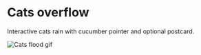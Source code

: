 # Cats overflow

Interactive cats rain with cucumber pointer and optional postcard.

![Cats flood gif](https://media.giphy.com/media/2uI6CXvExKthc0wCV1/giphy.gif)
